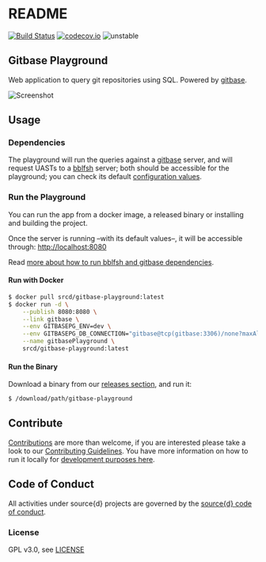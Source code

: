 # README

[![Build Status](https://travis-ci.org/src-d/gitbase-playground.svg)](https://travis-ci.org/src-d/gitbase-playground) [![codecov.io](https://codecov.io/github/src-d/gitbase-playground/coverage.svg)](https://codecov.io/github/src-d/gitbase-playground) ![unstable](https://svg-badge.appspot.com/badge/stability/unstable?a)

## Gitbase Playground

Web application to query git repositories using SQL. Powered by [gitbase](https://github.com/src-d/gitbase).

![Screenshot](https://github.com/src-d/gitbase-playground/tree/11b016900612037802e94240c5e73e9ea6770d36/.github/screenshot.png?raw=true)

## Usage

### Dependencies

The playground will run the queries against a [gitbase](https://github.com/src-d/gitbase) server, and will request UASTs to a [bblfsh](https://doc.bblf.sh/) server; both should be accessible for the playground; you can check its default [configuration values](docs/contributing.md#configuration).

### Run the Playground

You can run the app from a docker image, a released binary or installing and building the project.

Once the server is running –with its default values–, it will be accessible through: [http://localhost:8080](http://localhost:8080)

Read [more about how to run bblfsh and gitbase dependencies](docs/quickstart.md).

#### Run with Docker

```bash
$ docker pull srcd/gitbase-playground:latest
$ docker run -d \
    --publish 8080:8080 \
    --link gitbase \
    --env GITBASEPG_ENV=dev \
    --env GITBASEPG_DB_CONNECTION="gitbase@tcp(gitbase:3306)/none?maxAllowedPacket=4194304" \
    --name gitbasePlayground \
    srcd/gitbase-playground:latest
```

#### Run the Binary

Download a binary from our [releases section](https://github.com/src-d/gitbase-playground/releases), and run it:

```bash
$ /download/path/gitbase-playground
```

## Contribute

[Contributions](https://github.com/src-d/gitbase-playground/issues) are more than welcome, if you are interested please take a look to our [Contributing Guidelines](docs/contributing.md). You have more information on how to run it locally for [development purposes here](docs/contributing.md#development).

## Code of Conduct

All activities under source{d} projects are governed by the [source{d} code of conduct](https://github.com/src-d/guide/blob/master/.github/CODE_OF_CONDUCT.md).

### License

GPL v3.0, see [LICENSE](https://github.com/src-d/gitbase-playground/tree/11b016900612037802e94240c5e73e9ea6770d36/LICENSE/README.md)

